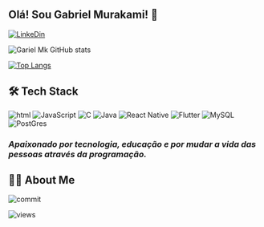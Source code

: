 ## Olá! Sou Gabriel Murakami! 👋

[![LinkeDin](https://img.shields.io/badge/LinkedIn-0077B5?style=for-the-badge&logo=linkedin&logoColor=white)](https://www.linkedin.com/in/gabriel-mk-64231b129/)

![Gariel Mk GitHub stats](https://github-readme-stats.vercel.app/api?username=gabrielmurakami&title_color=fff&text_color=D6DBDF&bg_color=262626&show_icons=true&icon_color=79ff97)

[![Top Langs](https://github-readme-stats.vercel.app/api/top-langs/?username=gabrielmurakami&layout=compact)](https://github.com/gabrielmurakami/github-readme-stats)

## 🛠 Tech Stack

<div>
    <img align = 'center ' alt='html' src='https://img.shields.io/badge/HTML-239120?style=for-the-badge&logo=html5&logoColor=white'>
    <img alt='JavaScript' src='https://img.shields.io/badge/JavaScript-F7DF1E?style=for-the-badge&logo=javascript&logoColor=black'>
    <img alt='C' src='https://img.shields.io/badge/C-00599C?style=for-the-badge&logo=c&logoColor=white'>
    <img alt='Java' src='https://img.shields.io/badge/Java-ED8B00?style=for-the-badge&logo=java&logoColor=whitehttps://img.shields.io/badge/Java-ED8B00?style=for-the-badge&logo=java&logoColor=white'>
    <img alt='React Native' src='https://img.shields.io/badge/React_Native-20232A?style=for-the-badge&logo=react&logoColor=61DAFB'>
    <img alt='Flutter' src='https://img.shields.io/badge/Flutter-02569B?style=for-the-badge&logo=flutter&logoColor=white'>
    <img alt='MySQL' src='https://img.shields.io/badge/MySQL-00000F?style=for-the-badge&logo=mysql&logoColor=white'>
    <img alt='PostGres' src='https://img.shields.io/badge/PostgreSQL-316192?style=for-the-badge&logo=postgresql&logoColor=white'>
</div>

### *Apaixonado por tecnologia, educação e por mudar a vida das pessoas através da programação.*

## 👨‍💻 About Me

![commit](https://badgen.net/github/last-commit/micromatch/micromatch)

![views](https://badgen.net/github/watchers/micromatch/micromatch)
